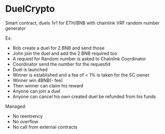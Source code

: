 # DuelCrypto
Smart contract, duels 1v1 for ETH/BNB with chainlink VRF random number generator

Ex:
- Bob create a duel for 2 BNB and send those
- John join the duel and add the 2 BNB required too
- A request for Random number is asked to Chainlink Coordinator
- Coordinator send the number for the requestId
- Duel is launched
- Winner is established and a fee of < 1% is taken for the SC owner
- Winner win 4BNB(- fee)
- Then winner can claim his reward
- Anyone can join a duel
- Anyone can cancel his own created duel be refunded from his funds


Managed:
- No reentrency
- No overflow
- No call from external contracts
